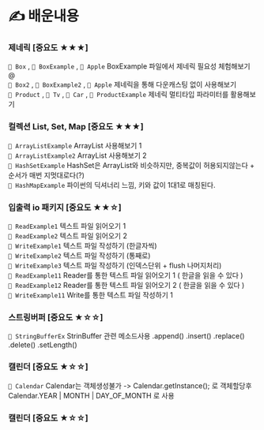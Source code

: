 # ✍ 배운내용
### 제네릭 [중요도 ★★★]
`💾 Box` , ` 💾 BoxExample ` , ` 💾 Apple ` BoxExample 파일에서 제네릭 필요성 체험해보기 @ <br>
` 💾 Box2 ` , ` 💾 BoxExample2 ` , ` 💾 Apple ` 제네릭을 통해 다운캐스팅 없이 사용해보기 <br>
` 💾 Product ` , ` 💾 Tv ` , ` 💾 Car ` , ` 💾 ProductExample ` 제네릭 멀티타입 파라미터를 활용해보기 <br>
### 컬렉션 List, Set, Map [중요도 ★★★]
` 💾 ArrayListExample ` ArrayList 사용해보기 1 <br>
` 💾 ArrayListExample2 ` ArrayList 사용해보기 2 <br>
` 💾 HashSetExample ` HashSet은 ArrayList와 비슷하지만,  중복값이 허용되지않는다 + 순서가 매번 지멋대로다(?) <br>
` 💾 HashMapExample ` 파이썬의 딕셔너리 느낌, 키와 값이 1대1로 매칭된다. <br>
### 입출력 io 패키지 [중요도 ★★☆]
` 💾 ReadExample1 ` 텍스트 파일 읽어오기 1 <br>
` 💾 ReadExample2 ` 텍스트 파일 읽어오기 2 <br>
` 💾 WriteExample1 ` 텍스트 파일 작성하기 (한글자씩) <br>
` 💾 WriteExample2 ` 텍스트 파일 작성하기 (통째로) <br>
` 💾 WriteExample3 ` 텍스트 파일 작성하기 (인덱스단위 + flush 나머지처리) <br>
` 💾 ReadExample11 ` Reader를 통한 텍스트 파일 읽어오기 1 ( 한글을 읽을 수 있다 ) <br>
` 💾 ReadExample12 ` Reader를 통한 텍스트 파일 읽어오기 2 ( 한글을 읽을 수 있다 ) <br>
` 💾 WriteExample11 ` Write를 통한 텍스트 파일 작성하기 1 <br>

### 스트링버퍼 [중요도 ★☆☆]
` 💾 StringBufferEx ` StrinBuffer 관련 메소드사용 .append() .insert() .replace() .delete() .setLength()  <br>
### 캘린더 [중요도 ★☆☆]
` 💾 Calendar ` Calendar는 객체생성불가 -> Calendar.getInstance(); 로 객체할당후  Calendar.YEAR | MONTH | DAY_OF_MONTH 로 사용 <br>
### 캘린더 [중요도 ★☆☆]
